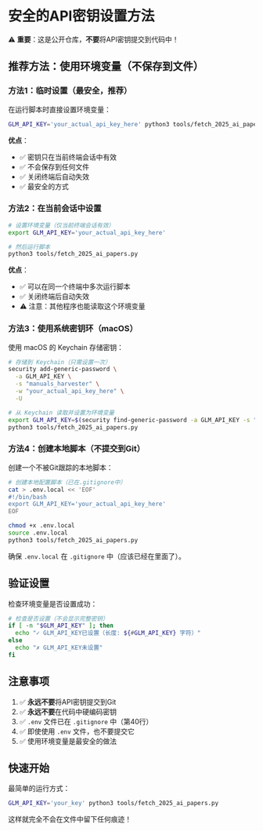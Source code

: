 # 安全的API密钥设置方法

⚠️ **重要**：这是公开仓库，**不要**将API密钥提交到代码中！

## 推荐方法：使用环境变量（不保存到文件）

### 方法1：临时设置（最安全，推荐）

在运行脚本时直接设置环境变量：

```bash
GLM_API_KEY='your_actual_api_key_here' python3 tools/fetch_2025_ai_papers.py
```

**优点**：
- ✅ 密钥只在当前终端会话中有效
- ✅ 不会保存到任何文件
- ✅ 关闭终端后自动失效
- ✅ 最安全的方式

### 方法2：在当前会话中设置

```bash
# 设置环境变量（仅当前终端会话有效）
export GLM_API_KEY='your_actual_api_key_here'

# 然后运行脚本
python3 tools/fetch_2025_ai_papers.py
```

**优点**：
- ✅ 可以在同一个终端中多次运行脚本
- ✅ 关闭终端后自动失效
- ⚠️ 注意：其他程序也能读取这个环境变量

### 方法3：使用系统密钥环（macOS）

使用 macOS 的 Keychain 存储密钥：

```bash
# 存储到 Keychain（只需设置一次）
security add-generic-password \
  -a GLM_API_KEY \
  -s "manuals_harvester" \
  -w "your_actual_api_key_here" \
  -U

# 从 Keychain 读取并设置为环境变量
export GLM_API_KEY=$(security find-generic-password -a GLM_API_KEY -s "manuals_harvester" -w)
python3 tools/fetch_2025_ai_papers.py
```

### 方法4：创建本地脚本（不提交到Git）

创建一个不被Git跟踪的本地脚本：

```bash
# 创建本地配置脚本（已在.gitignore中）
cat > .env.local << 'EOF'
#!/bin/bash
export GLM_API_KEY='your_actual_api_key_here'
EOF

chmod +x .env.local
source .env.local
python3 tools/fetch_2025_ai_papers.py
```

确保 `.env.local` 在 `.gitignore` 中（应该已经在里面了）。

## 验证设置

检查环境变量是否设置成功：

```bash
# 检查是否设置（不会显示完整密钥）
if [ -n "$GLM_API_KEY" ]; then
  echo "✓ GLM_API_KEY已设置（长度: ${#GLM_API_KEY} 字符）"
else
  echo "✗ GLM_API_KEY未设置"
fi
```

## 注意事项

1. ✅ **永远不要**将API密钥提交到Git
2. ✅ **永远不要**在代码中硬编码密钥
3. ✅ `.env` 文件已在 `.gitignore` 中（第40行）
4. ✅ 即使使用 `.env` 文件，也不要提交它
5. ✅ 使用环境变量是最安全的做法

## 快速开始

最简单的运行方式：

```bash
GLM_API_KEY='your_key' python3 tools/fetch_2025_ai_papers.py
```

这样就完全不会在文件中留下任何痕迹！

